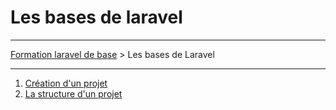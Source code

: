 # Les bases de laravel

---

[Formation laravel de base](../README.md) > Les bases de Laravel

---

1. [Création d'un projet](creation_d_un_projet/README.md)
2. [La structure d'un projet](la_structure_d_un_projet/README.md)